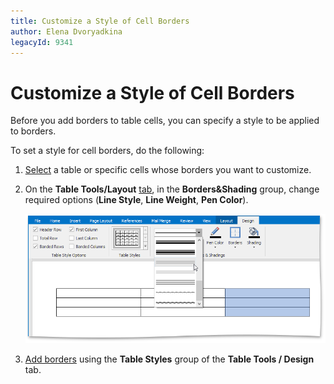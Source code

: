 ```yaml
---
title: Customize a Style of Cell Borders
author: Elena Dvoryadkina
legacyId: 9341
---
```

# Customize a Style of Cell Borders
Before you add borders to table cells, you can specify a style to be applied to borders.

To set a style for cell borders, do the following:
1. [Select](select-a-cell-row-or-column.md) a table or specific cells whose borders you want to customize.
2. On the **Table Tools/Layout** [ tab](../text-editor-ui/ribbon-interface.md), in the **Borders&amp;Shading** group, change required options (**Line Style**, **Line Weight**, **Pen Color**).
	
	![RTE_TablesBordersStyle](../../../images/img121405.png)
3. [Add borders](add-and-remove-table-borders.md) using the **Table Styles** group of the **Table Tools / Design** tab.